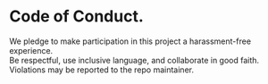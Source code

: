 # Code of Conduct.

We pledge to make participation in this project a harassment-free experience.  
Be respectful, use inclusive language, and collaborate in good faith.  
Violations may be reported to the repo maintainer.
